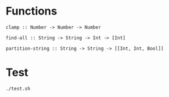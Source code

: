# Functions

`clamp :: Number -> Number -> Number`

`find-all :: String -> String -> Int -> [Int]`

`partition-string :: String -> String -> [[Int, Int, Bool]]`

# Test

`./test.sh`